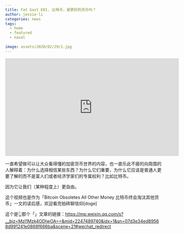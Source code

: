 ```yaml
---
title: Fat Gast E01. 比特币，是更好的货币吗？
author: jessie-li
categories: news
tags:
  - home
  - featured
  - naval
 
image: assets/2020/02/29/1.jpg
---
```


<iframe width="560" height="315" src="https://www.youtube.com/embed/7c2ZJRLodDM" frameborder="0" allow="accelerometer; autoplay; encrypted-media; gyroscope; picture-in-picture" allowfullscreen></iframe>

一直希望做可以让大众看得懂的加密货币世界的内容，也一直乐此不疲的向周围的人解释着：为什么选择相信某些东西？为什么它们重要，为什么它应该是普通人更要了解的而不是富人们或者经济学家们的专属权利？比如比特币。

因为它让我们（某种程度上）更自由。

这个视频也是作为「Bitcoin Obsoletes All Other Money 比特币终会淘汰其他货币」一文的读后感，欢迎看完拍砖聊信仰[doge]

这个是👆那个「」文章的链接：https://mp.weixin.qq.com/s?__biz=MzI1Mzk4ODIwOA==&mid=2247489740&idx=1&sn=07d3e34ed89568d991241e0868f666ba&scene=21#wechat_redirect